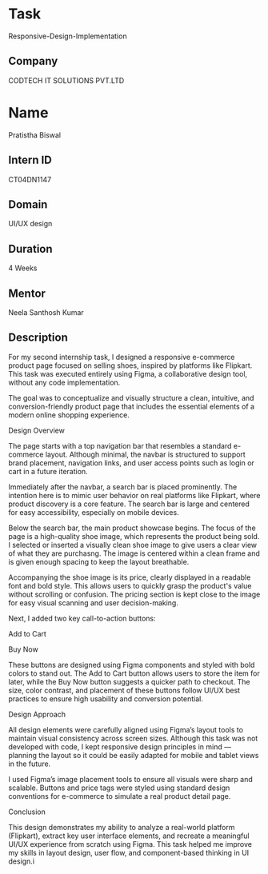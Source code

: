# Task
Responsive-Design-Implementation
## Company
CODTECH IT SOLUTIONS PVT.LTD 
# Name 
Pratistha Biswal
## Intern ID
CT04DN1147
## Domain
UI/UX design 
## Duration 
4 Weeks 
## Mentor 
Neela Santhosh Kumar 
## Description
For my second internship task, I designed a responsive e-commerce product page focused on selling shoes, inspired by platforms like Flipkart. This task was executed entirely using Figma, a collaborative design tool, without any code implementation.

The goal was to conceptualize and visually structure a clean, intuitive, and conversion-friendly product page that includes the essential elements of a modern online shopping experience.

Design Overview

The page starts with a top navigation bar that resembles a standard e-commerce layout. Although minimal, the navbar is structured to support brand placement, navigation links, and user access points such as login or cart in a future iteration.

Immediately after the navbar, a search bar is placed prominently. The intention here is to mimic user behavior on real platforms like Flipkart, where product discovery is a core feature. The search bar is large and centered for easy accessibility, especially on mobile devices.

Below the search bar, the main product showcase begins. The focus of the page is a high-quality shoe image, which represents the product being sold. I selected or inserted a visually clean shoe image to give users a clear view of what they are purchasng. The image is centered within a clean frame and is given enough spacing to keep the layout breathable.

Accompanying the shoe image is its price, clearly displayed in a readable font and bold style. This allows users to quickly grasp the product's value without scrolling or confusion. The pricing section is kept close to the image for easy visual scanning and user decision-making.

Next, I added two key call-to-action buttons:

Add to Cart

Buy Now


These buttons are designed using Figma components and styled with bold colors to stand out. The Add to Cart button allows users to store the item for later, while the Buy Now button suggests a quicker path to checkout. The size, color contrast, and placement of these buttons follow UI/UX best practices to ensure high usability and conversion potential.

Design Approach

All design elements were carefully aligned using Figma’s layout tools to maintain visual consistency across screen sizes. Although this task was not developed with code, I kept responsive design principles in mind — planning the layout so it could be easily adapted for mobile and tablet views in the future.

I used Figma’s image placement tools to ensure all visuals were sharp and scalable. Buttons and price tags were styled using standard design conventions for e-commerce to simulate a real product detail page.

Conclusion

This design demonstrates my ability to analyze a real-world platform (Flipkart), extract key user interface elements, and recreate a meaningful UI/UX experience from scratch using Figma. This task helped me improve my skills in layout design, user flow, and component-based thinking in UI design.i

